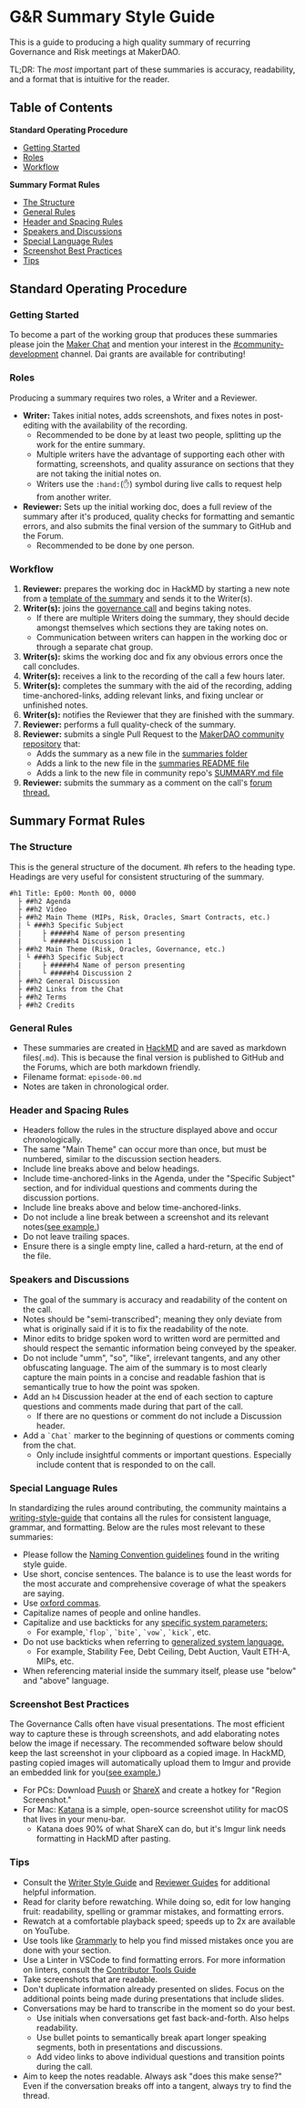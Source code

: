 # G&R Summary Style Guide

This is a guide to producing a high quality summary of recurring Governance and Risk meetings at MakerDAO.

TL;DR: The *most* important part of these summaries is accuracy, readability, and a format that is intuitive for the reader.

## Table of Contents

**Standard Operating Procedure**

- [Getting Started](#getting-started)
- [Roles](#roles)
- [Workflow](#workflow)

**Summary Format Rules**

- [The Structure](#the-structure)
- [General Rules](#header-rules)
- [Header and Spacing Rules](#header-and-spacing-rules)
- [Speakers and Discussions](#speakers-and-discussions)
- [Special Language Rules](#special-language-rules)
- [Screenshot Best Practices](#screenshot-best-practices)
- [Tips](#general-tips)

## Standard Operating Procedure

### Getting Started

To become a part of the working group that produces these summaries please join the [Maker Chat](https://chat.makerdao.com) and mention your interest in the [#community-development](https://chat.makerdao.com/channel/community-development) channel. Dai grants are available for contributing!

### Roles

Producing a summary requires two roles, a Writer and a Reviewer.

- **Writer:** Takes initial notes, adds screenshots, and fixes notes in post-editing with the availability of the recording.
  - Recommended to be done by at least two people, splitting up the work for the entire summary.
  - Multiple writers have the advantage of supporting each other with formatting, screenshots, and quality assurance on sections that they are not taking the initial notes on.
  - Writers use the `:hand:`(:hand:) symbol during live calls to request help from another writer.
- **Reviewer:** Sets up the initial working doc, does a full review of the summary after it's produced, quality checks for formatting and semantic errors, and also submits the final version of the summary to GitHub and the Forum.
  - Recommended to be done by one person.

### Workflow

1. **Reviewer:** prepares the working doc in HackMD by starting a new note from a [template of the summary](./gnr-summary-template.md) and sends it to the Writer(s).
1. **Writer(s):** joins the [governance call](https://calendar.google.com/calendar/embed?src=makerdao.com_3efhm2ghipksegl009ktniomdk@group.calendar.google.com&ctz=America/Los_Angeles) and begins taking notes.
    - If there are multiple Writers doing the summary, they should decide amongst themselves which sections they are taking notes on.
    - Communication between writers can happen in the working doc or through a separate chat group.
1. **Writer(s):** skims the working doc and fix any obvious errors once the call concludes.
1. **Writer(s):** receives a link to the recording of the call a few hours later.
1. **Writer(s):** completes the summary with the aid of the recording, adding time-anchored-links, adding relevant links, and fixing unclear or unfinished notes.
1. **Writer(s):** notifies the Reviewer that they are finished with the summary.
1. **Reviewer:** performs a full quality-check of the summary.
1. **Reviewer:** submits a single Pull Request to the [MakerDAO community repository](https://github.com/makerdao/community) that:
    -  Adds the summary as a new file in the [summaries folder](https://github.com/makerdao/community/tree/master/governance/governance-and-risk-meetings/summaries)
    -  Adds a link to the new file in the [summaries README file](https://github.com/makerdao/community/blob/master/governance/governance-and-risk-meetings/summaries/README.md)
    -  Adds a link to the new file in community repo's [SUMMARY.md file](https://github.com/makerdao/community/blob/master/SUMMARY.md)
1.  **Reviewer:** submits the summary as a comment on the call's [forum thread.](https://forum.makerdao.com/c/governance/gnr)

## Summary Format Rules

### The Structure

This is the general structure of the document. #h refers to the heading type. Headings are very useful for consistent structuring of the summary.

```
#h1 Title: Ep00: Month 00, 0000
  ├ ##h2 Agenda
  ├ ##h2 Video
  ├ ##h2 Main Theme (MIPs, Risk, Oracles, Smart Contracts, etc.)
  | └ ###h3 Specific Subject
  |     ├ #####h4 Name of person presenting
  |     └ #####h4 Discussion 1
  ├ ##h2 Main Theme (Risk, Oracles, Governance, etc.)
  | └ ###h3 Specific Subject
  |     ├ #####h4 Name of person presenting
  |     └ #####h4 Discussion 2
  ├ ##h2 General Discussion
  ├ ##h2 Links from the Chat
  ├ ##h2 Terms
  ├ ##h2 Credits

```

### General Rules

- These summaries are created in [HackMD](https://hackmd.io/) and are saved as markdown files(`.md`). This is because the final version is published to GitHub and the Forums, which are both markdown friendly.
- Filename format: `episode-00.md`
- Notes are taken in chronological order.

### Header and Spacing Rules

- Headers follow the rules in the structure displayed above and occur chronologically.
- The same "Main Theme" can occur more than once, but must be numbered, similar to the discussion section headers.
- Include line breaks above and below headings.
- Include time-anchored-links in the Agenda, under the "Specific Subject" section, and for individual questions and comments during the discussion portions.
- Include line breaks above and below time-anchored-links.
- Do not include a line break between a screenshot and its relevant notes([see example.](https://i.imgur.com/kzV3jcY.png))
- Do not leave trailing spaces.
- Ensure there is a single empty line, called a hard-return, at the end of the file.

### Speakers and Discussions

- The goal of the summary is accuracy and readability of the content on the call.
- Notes should be "semi-transcribed"; meaning they only deviate from what is originally said if it is to fix the readability of the note.
- Minor edits to bridge spoken word to written word are permitted and should respect the semantic information being conveyed by the speaker.
- Do not include "umm", "so", "like", irrelevant tangents, and any other obfuscating language. The aim of the summary is to most clearly capture the main points in a concise and readable fashion that is semantically true to how the point was spoken.
- Add an `h4` Discussion header at the end of each section to capture questions and comments made during that part of the call.
    -  If there are no questions or comment do not include a Discussion header.
- Add a `` `Chat` `` marker to the beginning of questions or comments coming from the chat.
    - Only include insightful comments or important questions. Especially include content that is responded to on the call.

### Special Language Rules

In standardizing the rules around contributing, the community maintains a [writing-style-guide](https://community-development.makerdao.com/contributing/writing-style-guide) that contains all the rules for consistent language, grammar, and formatting. Below are the rules most relevant to these summaries:

- Please follow the [Naming Convention guidelines](./contributing/writing-style-guide#naming-conventions) found in the writing style guide.
- Use short, concise sentences. The balance is to use the least words for the most accurate and comprehensive coverage of what the speakers are saying.
- Use [oxford commas](https://en.wikipedia.org/wiki/Serial_comma).
- Capitalize names of people and online handles.
- Capitalize and use backticks for any [specific system parameters:](https://docs.makerdao.com/other-documentation/system-glossary)
    - For example,`` `flop` ``, `` `bite` ``, `` `vow` ``, `` `kick` ``, etc.
- Do not use backticks when referring to [generalized system language.](https://community-development.makerdao.com/makerdao-mcd-faqs/faqs/glossary)
    - For example, Stability Fee, Debt Ceiling, Debt Auction, Vault ETH-A, MIPs, etc.
- When referencing material inside the summary itself, please use "below" and "above" language.

### Screenshot Best Practices

The Governance Calls often have visual presentations. The most efficient way to capture these is through screenshots, and add elaborating notes below the image if necessary. The recommended software below should keep the last screenshot in your clipboard as a copied image. In HackMD, pasting copied images will automatically upload them to Imgur and provide an embedded link for you([see example.](![](https://i.imgur.com/nNBR9UT.png)))

- For PCs: Download [Puush](https://puush.me/) or [ShareX](https://getsharex.com/) and create a hotkey for "Region Screenshot."
- For Mac: [Katana](https://github.com/bluegill/katana) is a simple, open-source screenshot utility for macOS that lives in your menu-bar.
    - Katana does 90% of what ShareX can do, but it's Imgur link needs formatting in HackMD after pasting.

### Tips

- Consult the [Writer Style Guide](./contributing/writing-style-guide.md) and [Reviewer Guides](./contributing/reviewer-guide.md) for additional helpful information.
- Read for clarity before rewatching. While doing so, edit for low hanging fruit: readability, spelling or grammar mistakes, and formatting errors.
- Rewatch at a comfortable playback speed; speeds up to 2x are available on YouTube.
- Use tools like [Grammarly](https://app.grammarly.com/) to help you find missed mistakes once you are done with your section.
- Use a Linter in VSCode to find formatting errors. For more information on linters, consult the [Contributor Tools Guide](./contributing/contributor-tools/#VSCode)
- Take screenshots that are readable.
- Don't duplicate information already presented on slides. Focus on the additional points being made during presentations that include slides.
- Conversations may be hard to transcribe in the moment so do your best.
    - Use initials when conversations get fast back-and-forth. Also helps readability.
    - Use bullet points to semantically break apart longer speaking segments, both in presentations and discussions.
    - Add video links to above individual questions and transition points during the call.
- Aim to keep the notes readable. Always ask "does this make sense?" Even if the conversation breaks off into a tangent, always try to find the thread.
